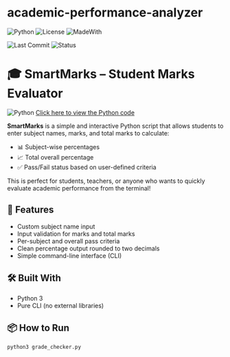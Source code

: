 # academic-performance-analyzer

![Python](https://img.shields.io/badge/Python-3.10-blue)
![License](https://img.shields.io/badge/License-MIT-green)
![MadeWith](https://img.shields.io/badge/Made%20with-Python-orange)

![Last Commit](https://img.shields.io/github/last-commit/Rish3666/academic-performance-analyzer)         ![Status](https://img.shields.io/badge/status-active-brightgreen)

# 🎓 SmartMarks – Student Marks Evaluator

![Python](https://img.shields.io/badge/Python-3776AB?style=for-the-badge&logo=python&logoColor=white) [Click here to view the Python code](./grade_checker.py)

**SmartMarks** is a simple and interactive Python script that allows students to enter subject names, marks, and total marks to calculate:

- 📊 Subject-wise percentages
- 📈 Total overall percentage
- ✅ Pass/Fail status based on user-defined criteria

This is perfect for students, teachers, or anyone who wants to quickly evaluate academic performance from the terminal!

## 🚀 Features

- Custom subject name input
- Input validation for marks and total marks
- Per-subject and overall pass criteria
- Clean percentage output rounded to two decimals
- Simple command-line interface (CLI)

## 🛠️ Built With

- Python 3
- Pure CLI (no external libraries)

## 📦 How to Run

```bash
python3 grade_checker.py
